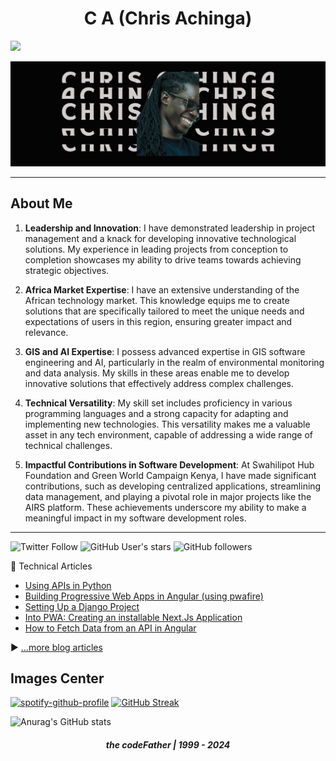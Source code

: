 <h1 align="center">
C A (Chris Achinga)
</h1>

![](https://komarev.com/ghpvc/?username=achingachris&color=grey)

![chris-achinga](chrisachinga.png)

<hr />

## About Me


1. **Leadership and Innovation**: I have demonstrated leadership in project management and a knack for developing innovative technological solutions. My experience in leading projects from conception to completion showcases my ability to drive teams towards achieving strategic objectives.

3. **Africa Market Expertise**: I have an extensive understanding of the African technology market. This knowledge equips me to create solutions that are specifically tailored to meet the unique needs and expectations of users in this region, ensuring greater impact and relevance.

4. **GIS and AI Expertise**: I possess advanced expertise in GIS software engineering and AI, particularly in the realm of environmental monitoring and data analysis. My skills in these areas enable me to develop innovative solutions that effectively address complex challenges.

4. **Technical Versatility**: My skill set includes proficiency in various programming languages and a strong capacity for adapting and implementing new technologies. This versatility makes me a valuable asset in any tech environment, capable of addressing a wide range of technical challenges.

5. **Impactful Contributions in Software Development**: At Swahilipot Hub Foundation and Green World Campaign Kenya, I have made significant contributions, such as developing centralized applications, streamlining data management, and playing a pivotal role in major projects like the AIRS platform. These achievements underscore my ability to make a meaningful impact in my software development roles.

<hr />

![Twitter Follow](https://img.shields.io/twitter/follow/achinga_chris?style=social) ![GitHub User's stars](https://img.shields.io/github/stars/achingachris?style=social) ![GitHub followers](https://img.shields.io/github/followers/achingachris?style=social)

📘 Technical Articles

<!-- BLOG-POST-LIST:START -->
- [Using APIs in Python](https://chrisdevcode.hashnode.dev/using-apis-in-python)
- [Building Progressive Web Apps in Angular &lpar;using pwafire&rpar;](https://chrisdevcode.hashnode.dev/building-progressive-web-apps-in-angular-using-pwafire)
- [Setting Up a Django Project](https://chrisdevcode.hashnode.dev/setting-up-a-django-project)
- [Into PWA: Creating an installable Next.Js Application](https://chrisdevcode.hashnode.dev/into-pwa-creating-an-installable-nextjs-application)
- [How to Fetch Data from an API in Angular](https://chrisdevcode.hashnode.dev/how-to-fetch-data-from-an-api-in-angular)
<!-- BLOG-POST-LIST:END -->

▶ [...more blog articles](https://chrisdevcode.hashnode.dev/)


## Images Center

[![spotify-github-profile](https://spotify-github-profile.vercel.app/api/view?uid=cs6w6h23jn0fj3asinfnztn5r&cover_image=true&theme=default&show_offline=true&background_color=000000&interchange=false&bar_color=ffffff&bar_color_cover=false)](https://spotify-github-profile.vercel.app/api/view?uid=cs6w6h23jn0fj3asinfnztn5r&redirect=true)  [![GitHub Streak](https://streak-stats.demolab.com?user=achingachris&theme=nightowl&border_radius=6.3&hide_total_contributions=true)](https://git.io/streak-stats)

![Anurag's GitHub stats](https://github-readme-stats.vercel.app/api?username=achingachris&show_icons=true&bg_color=00000000)

<h5 align="center">
the codeFather | 1999 - 2024
</h5>
